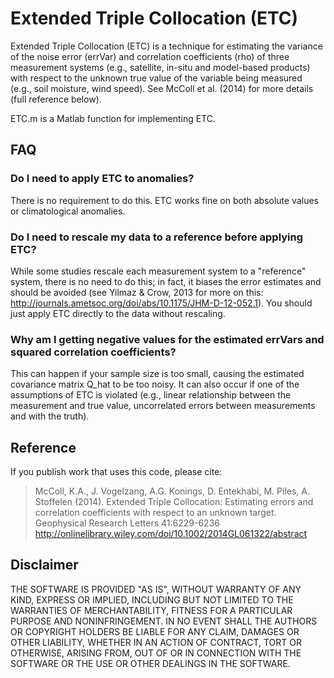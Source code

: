Extended Triple Collocation (ETC)
=================================

Extended Triple Collocation (ETC) is a technique for estimating the variance of the noise error (errVar) and correlation coefficients (rho) of three measurement systems (e.g., satellite, in-situ and model-based products) with respect to the unknown true value of the variable being measured (e.g., soil moisture, wind speed). See McColl et al. (2014) for more details (full reference below).

ETC.m is a Matlab function for implementing ETC.

## FAQ
### Do I need to apply ETC to anomalies?
There is no requirement to do this. ETC works fine on both absolute values or climatological anomalies.

### Do I need to rescale my data to a reference before applying ETC?
While some studies rescale each measurement system to a "reference" system, there is no need to do this; in fact, it biases the error estimates and should be avoided (see Yilmaz & Crow, 2013 for more on this: http://journals.ametsoc.org/doi/abs/10.1175/JHM-D-12-052.1). You should just apply ETC directly to the data without rescaling.

### Why am I getting negative values for the estimated errVars and squared correlation coefficients?
This can happen if your sample size is too small, causing the estimated covariance matrix Q_hat to be too noisy. It can also occur if one of the assumptions of ETC is violated (e.g., linear relationship between the measurement and true value, uncorrelated errors between measurements and with the truth).


## Reference
If you publish work that uses this code, please cite:
>McColl, K.A., J. Vogelzang, A.G. Konings, D. Entekhabi, M. Piles, A. Stoffelen (2014). Extended Triple Collocation: Estimating errors and correlation coefficients with respect to an unknown target. Geophysical Research Letters 41:6229-6236
http://onlinelibrary.wiley.com/doi/10.1002/2014GL061322/abstract

## Disclaimer
THE SOFTWARE IS PROVIDED "AS IS", WITHOUT WARRANTY OF ANY KIND, EXPRESS OR IMPLIED, INCLUDING BUT NOT LIMITED TO THE WARRANTIES OF MERCHANTABILITY, FITNESS FOR A PARTICULAR PURPOSE AND NONINFRINGEMENT. IN NO EVENT SHALL THE AUTHORS OR COPYRIGHT HOLDERS BE LIABLE FOR ANY CLAIM, DAMAGES OR OTHER LIABILITY, WHETHER IN AN ACTION OF CONTRACT, TORT OR OTHERWISE, ARISING FROM, OUT OF OR IN CONNECTION WITH THE SOFTWARE OR THE USE OR OTHER DEALINGS IN THE SOFTWARE.